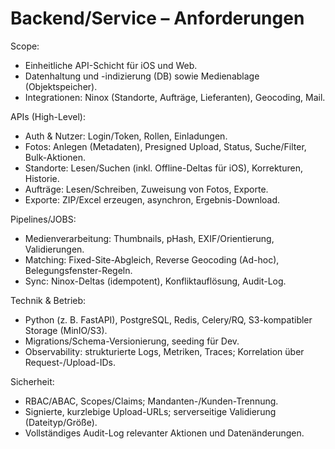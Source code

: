 # Backend/Service – Anforderungen

Scope:
- Einheitliche API-Schicht für iOS und Web.
- Datenhaltung und -indizierung (DB) sowie Medienablage (Objektspeicher).
- Integrationen: Ninox (Standorte, Aufträge, Lieferanten), Geocoding, Mail.

APIs (High-Level):
- Auth & Nutzer: Login/Token, Rollen, Einladungen.
- Fotos: Anlegen (Metadaten), Presigned Upload, Status, Suche/Filter, Bulk-Aktionen.
- Standorte: Lesen/Suchen (inkl. Offline-Deltas für iOS), Korrekturen, Historie.
- Aufträge: Lesen/Schreiben, Zuweisung von Fotos, Exporte.
- Exporte: ZIP/Excel erzeugen, asynchron, Ergebnis-Download.

Pipelines/JOBS:
- Medienverarbeitung: Thumbnails, pHash, EXIF/Orientierung, Validierungen.
- Matching: Fixed-Site-Abgleich, Reverse Geocoding (Ad-hoc), Belegungsfenster-Regeln.
- Sync: Ninox-Deltas (idempotent), Konfliktauflösung, Audit-Log.

Technik & Betrieb:
- Python (z. B. FastAPI), PostgreSQL, Redis, Celery/RQ, S3-kompatibler Storage (MinIO/S3).
- Migrations/Schema-Versionierung, seeding für Dev.
- Observability: strukturierte Logs, Metriken, Traces; Korrelation über Request-/Upload-IDs.

Sicherheit:
- RBAC/ABAC, Scopes/Claims; Mandanten-/Kunden-Trennung.
- Signierte, kurzlebige Upload-URLs; serverseitige Validierung (Dateityp/Größe).
- Vollständiges Audit-Log relevanter Aktionen und Datenänderungen.

